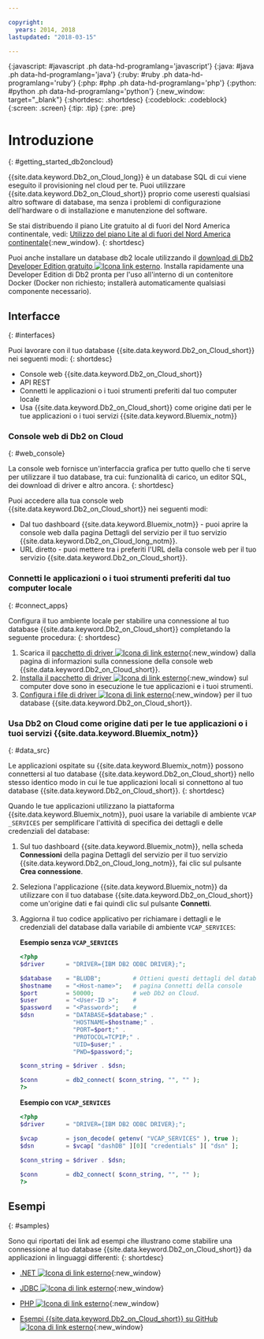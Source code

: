 ```yaml
---

copyright:
  years: 2014, 2018
lastupdated: "2018-03-15"

---
```


<!-- Attribute definitions --> 
{:javascript: #javascript .ph data-hd-programlang='javascript'}
{:java: #java .ph data-hd-programlang='java'}
{:ruby: #ruby .ph data-hd-programlang='ruby'}
{:php: #php .ph data-hd-programlang='php'}
{:python: #python .ph data-hd-programlang='python'}
{:new_window: target="_blank"}
{:shortdesc: .shortdesc}
{:codeblock: .codeblock}
{:screen: .screen}
{:tip: .tip}
{:pre: .pre}

# Introduzione
{: #getting_started_db2oncloud}

{{site.data.keyword.Db2_on_Cloud_long}} è un database SQL di cui viene eseguito il provisioning nel cloud per te. Puoi utilizzare {{site.data.keyword.Db2_on_Cloud_short}} proprio come useresti qualsiasi altro software di database, ma senza i problemi di configurazione dell'hardware o di installazione e manutenzione del software. 

Se stai distribuendo il piano Lite gratuito al di fuori del Nord America continentale, vedi: [Utilizzo del piano Lite al di fuori del Nord America continentale](free_plan.html#outside_na){:new_window}.
{: shortdesc}

Puoi anche installare un database db2 locale utilizzando il [download di Db2 Developer Edition gratuito ![Icona link esterno](../../icons/launch-glyph.svg "Icona link esterno")](https://www.ibm.com/us-en/marketplace/ibm-db2-direct-and-developer-editions). Installa rapidamente una Developer Edition di Db2 pronta per l'uso all'interno di un contenitore Docker (Docker non richiesto; installerà automaticamente qualsiasi componente necessario). 

<!-- ## Free trial
{: #freetrial}

You can try the {{site.data.keyword.Db2_on_Cloud_short}} Precise Performance 500 (2.8.500) plan for 7 days on {{site.data.keyword.Bluemix_notm}} without charge. [Free trial ![External link icon](../../icons/launch-glyph.svg "External link icon")](https://console.bluemix.net/catalog/services/db2){:new_window} -->

## Interfacce
{: #interfaces}

Puoi lavorare con il tuo database {{site.data.keyword.Db2_on_Cloud_short}} nei seguenti modi:
{: shortdesc}

   * Console web {{site.data.keyword.Db2_on_Cloud_short}}
   * API REST
   * Connetti le applicazioni o i tuoi strumenti preferiti dal tuo computer locale
   * Usa {{site.data.keyword.Db2_on_Cloud_short}} come origine dati per le tue applicazioni o i tuoi servizi {{site.data.keyword.Bluemix_notm}}

### Console web di Db2 on Cloud
{: #web_console}

La console web fornisce un'interfaccia grafica per tutto quello che ti serve per utilizzare il tuo database, tra cui: funzionalità di carico, un editor SQL, dei download di driver e altro ancora.
{: shortdesc}

<!-- ![View of Db2 on Cloud web console dashboard page](images/console_v2.png) -->
<!-- ![View of {{site.data.keyword.dashdbshort_notm}} web console dashboard page](images/console_v2.jpg) -->

<!-- Click the link to take a tour of the Db2 web console: [General tour ![External link icon](../../icons/launch-glyph.svg "External link icon")](http://ibm.biz/dashdb-general-quick-tour){:new_window}. -->

Puoi accedere alla tua console web {{site.data.keyword.Db2_on_Cloud_short}} nei seguenti modi:
   * Dal tuo dashboard {{site.data.keyword.Bluemix_notm}} - puoi aprire la console web dalla pagina Dettagli del servizio per il tuo servizio {{site.data.keyword.Db2_on_Cloud_long_notm}}.
   * URL diretto - puoi mettere tra i preferiti l'URL della console web per il tuo servizio {{site.data.keyword.Db2_on_Cloud_short}}.

<!-- ###REST APIs
{: #apis}

With Db2 Warehouse plans, you can perform tasks related to file management, loading data, and running R scripts by using the [Db2 Warehouse REST API ![External link icon](../../icons/launch-glyph.svg "External link icon")](http://ibm.biz/dashdb-api){:new_window}.
{: shortdesc} -->

### Connetti le applicazioni o i tuoi strumenti preferiti dal tuo computer locale
{: #connect_apps}

Configura il tuo ambiente locale per stabilire una connessione al tuo database {{site.data.keyword.Db2_on_Cloud_short}} completando la seguente procedura:
{: shortdesc}

1. Scarica il [pacchetto di driver ![Icona di link esterno](../../icons/launch-glyph.svg "Icona di link esterno")](https://www.ibm.com/support/knowledgecenter/SS6NHC/com.ibm.swg.im.dashdb.doc/connecting/connect_driver_package.html){:new_window} dalla pagina di informazioni sulla connessione della console web {{site.data.keyword.Db2_on_Cloud_short}}.
2. [Installa il pacchetto di driver ![Icona di link esterno](../../icons/launch-glyph.svg "Icona di link esterno")](https://www.ibm.com/support/knowledgecenter/SS6NHC/com.ibm.swg.im.dashdb.doc/connecting/connect_driver_package_install.html){:new_window} sul computer dove sono in esecuzione le tue applicazioni e i tuoi strumenti.
3. [Configura i file di driver ![Icona di link esterno](../../icons/launch-glyph.svg "Icona di link esterno")](https://www.ibm.com/support/knowledgecenter/en/SS6NHC/com.ibm.swg.im.dashdb.doc/connecting/connect_driver_package_config.html){:new_window} per il tuo database {{site.data.keyword.Db2_on_Cloud_short}}.

### Usa Db2 on Cloud come origine dati per le tue applicazioni o i tuoi servizi {{site.data.keyword.Bluemix_notm}}
{: #data_src}

Le applicazioni ospitate su {{site.data.keyword.Bluemix_notm}} possono connettersi al tuo database {{site.data.keyword.Db2_on_Cloud_short}} nello stesso identico modo in cui le tue applicazioni locali si connettono al tuo database {{site.data.keyword.Db2_on_Cloud_short}}.
{: shortdesc}

Quando le tue applicazioni utilizzano la piattaforma {{site.data.keyword.Bluemix_notm}}, puoi usare la variabile di ambiente `VCAP _SERVICES` per semplificare l'attività di specifica dei dettagli e delle credenziali del database:
1. Sul tuo dashboard {{site.data.keyword.Bluemix_notm}}, nella scheda **Connessioni** della pagina Dettagli del servizio per il tuo servizio {{site.data.keyword.Db2_on_Cloud_long_notm}}, fai clic sul pulsante **Crea connessione**.
2. Seleziona l'applicazione {{site.data.keyword.Bluemix_notm}} da utilizzare con il tuo database {{site.data.keyword.Db2_on_Cloud_short}} come un'origine dati e fai quindi clic sul pulsante **Connetti**.
3. Aggiorna il tuo codice applicativo per richiamare i dettagli e le credenziali del database dalla variabile di ambiente `VCAP_SERVICES`:

    **Esempio senza `VCAP_SERVICES`**

    ```php
    <?php
    $driver      = "DRIVER={IBM DB2 ODBC DRIVER};";

    $database    = "BLUDB";         # Ottieni questi dettagli del database dalla
    $hostname    = "<Host-name>";   # pagina Connetti della console
    $port        = 50000;           # web Db2 on Cloud.
    $user        = "<User-ID >";    #
    $password    = "<Password>";    #
    $dsn         = "DATABASE=$database;" .
                   "HOSTNAME=$hostname;" .
                   "PORT=$port;" .
                   "PROTOCOL=TCPIP;" .
                   "UID=$user;" .
                   "PWD=$password;";

    $conn_string = $driver . $dsn;

    $conn        = db2_connect( $conn_string, "", "" );
    ?>
    ```

    **Esempio con `VCAP_SERVICES`**

    ```php
    <?php
    $driver      = "DRIVER={IBM DB2 ODBC DRIVER};";

    $vcap        = json_decode( getenv( "VCAP_SERVICES" ), true );
    $dsn         = $vcap[ "dashDB" ][0][ "credentials" ][ "dsn" ];

    $conn_string = $driver . $dsn;
                                   
    $conn        = db2_connect( $conn_string, "", "" );
    ?>
    ```

## Esempi
{: #samples}

Sono qui riportati dei link ad esempi che illustrano come stabilire una connessione al tuo database {{site.data.keyword.Db2_on_Cloud_short}} da applicazioni in linguaggi differenti:
{: shortdesc}

   * [.NET ![Icona di link esterno](../../icons/launch-glyph.svg "Icona di link esterno")](https://www.ibm.com/support/knowledgecenter/SS6NHC/com.ibm.swg.im.dashdb.doc/connecting/connect_connecting__net_applications.html){:new_window}
<!-- * [JAVA ![External link icon](../../icons/launch-glyph.svg "External link icon")](https://www.ibm.com/support/knowledgecenter/SS6NHC/com.ibm.swg.im.dashdb.doc/connecting/connect_connecting_java.html){:new_window} -->
   * [JDBC ![Icona di link esterno](../../icons/launch-glyph.svg "Icona di link esterno")](https://www.ibm.com/support/knowledgecenter/SS6NHC/com.ibm.swg.im.dashdb.doc/connecting/connect_connecting_jdbc_applications.html){:new_window}
<!-- * [Node.js ![External link icon](../../icons/launch-glyph.svg "External link icon")](https://www.ibm.com/support/knowledgecenter/SS6NHC/com.ibm.swg.im.dashdb.doc/connecting/connect_connecting_nodejs.html){:new_window} -->
   * [PHP ![Icona di link esterno](../../icons/launch-glyph.svg "Icona di link esterno")](https://www.ibm.com/support/knowledgecenter/SS6NHC/com.ibm.swg.im.dashdb.doc/connecting/connect_connecting_php.html){:new_window}
<!-- * [Python ![External link icon](../../icons/launch-glyph.svg "External link icon")](https://www.ibm.com/support/knowledgecenter/SS6NHC/com.ibm.swg.im.dashdb.doc/connecting/connect_connecting_python.html){:new_window} -->
   * [Esempi {{site.data.keyword.Db2_on_Cloud_short}} su GitHub ![Icona di link esterno](../../icons/launch-glyph.svg "Icona di link esterno")](https://github.com/IBM-Bluemix/dashdb-nodejs-helloworld){:new_window}


